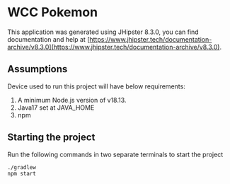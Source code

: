 # WCC Pokemon

This application was generated using JHipster 8.3.0, you can find documentation and help at [https://www.jhipster.tech/documentation-archive/v8.3.0](https://www.jhipster.tech/documentation-archive/v8.3.0).

## Assumptions

Device used to run this project will have below requirements:

1. A minimum Node.js version of v18.13.
2. Java17 set at JAVA_HOME
3. npm

## Starting the project

Run the following commands in two separate terminals to start the project

```
./gradlew
npm start
```
